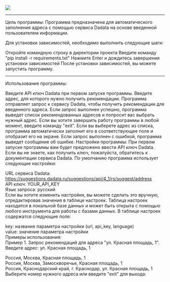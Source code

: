 <a href="https://git.io/typing-svg"><img src="https://readme-typing-svg.demolab.com?font=Fira+Code&pause=1000&center=true&vCenter=true&width=435&lines=DaDaTa_servise%F0%9F%87%B7%F0%9F%87%BA"/></a>

______
Цель программы:
Программа предназначена для автоматического заполнения адреса с помощью сервиса Dadata на основе введенной пользователем информации.

Для установки зависимостей, необходимо выполнить следующие шаги:

Откройте командную строку в директории проекта
Введите команду "pip install -r requirements.txt"
Нажмите Enter и дождитесь завершения установки зависимостей
После установки зависимостей, вы можете запустить программу.
______
Использование программы:

Введите API ключ Dadata при первом запуске программы.
Введите адрес, для которого нужно получить рекомендации.
Программа отправляет запрос к сервису Dadata, чтобы получить рекомендации для введенного адреса.
Если запрос выполнен успешно, программа выведет список рекомендованных адресов и попросит вас выбрать нужный адрес.
Если вы хотите завершить работу программы в любой момент, введите команду "exit".
Если вы выберете адрес из списка, программа автоматически заполнит его в соответствующее поле и отобразит его на экране.
Если запрос выполнен с ошибкой, программа выведет сообщение об ошибке.
Настройки программы:
При первом запуске программы вам будет предложено ввести API ключ Dadata. Если вы не знаете, как получить ключ, пожалуйста, обратитесь к документации сервиса Dadata. По умолчанию программа использует следующие настройки:

URL сервиса Dadata: https://suggestions.dadata.ru/suggestions/api/4_1/rs/suggest/address<br>
API ключ: YOUR_API_KEY<br>
Язык запроса: русский<br>
Если вы хотите изменить настройки, вы можете сделать это вручную, отредактировав значения в таблице настроек. Таблица настроек находится в локальной базе данных и может быть открыта с помощью любого инструмента для работы с базами данных. В таблице настроек содержатся следующие поля:

key: название параметра настройки (url, api_key, language)<br>
value: значение параметра настройки<br>
Примеры использования:<br>
Пример 1. Запрос рекомендаций для адреса "ул. Красная площадь, 1".<br>
Введите адрес: ул. Красная площадь, 1

Россия, Москва, Красная площадь, 1<br>
Россия, Москва, Замоскворечье, Красная площадь, 1<br>
Россия, Краснодарский край, г. Краснодар, ул. Красная площадь, 1<br>
Выберите номер нужного адреса или введите "exit" для выхода:

